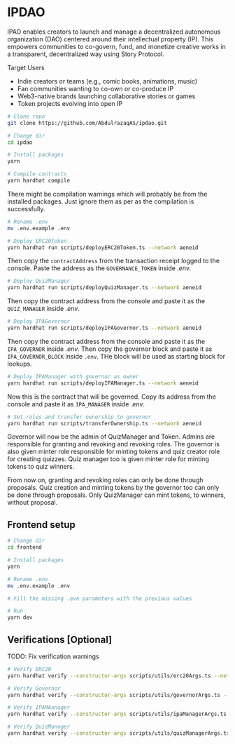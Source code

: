 # IPDAO

IPAO enables creators to launch and manage a decentralized autonomous organization (DAO) centered around their intellectual property (IP). This empowers communities to co-govern, fund, and monetize creative works in a transparent, decentralized way using Story Protocol.

Target Users
- Indie creators or teams (e.g., comic books, animations, music)
- Fan communities wanting to co-own or co-produce IP
- Web3-native brands launching collaborative stories or games
- Token projects evolving into open IP

```bash
# Clone repo
git clone https://github.com/AbdulrazaqAS/ipdao.git

# Change dir
cd ipdao

# Install packages
yarn

# Compile contracts
yarn hardhat compile
```
There might be compilation warnings which will probably be from the installed packages. Just ignore them as per as the compilation is successfully.

```bash
# Rename .env
mv .env.example .env

# Deploy ERC20Token
yarn hardhat run scripts/deployERC20Token.ts --network aeneid
```
Then copy the `contractAddress` from the transaction receipt logged to the console. Paste the address as the `GOVERNANCE_TOKEN` inside *.env*.

```bash
# Deploy QuizManager
yarn hardhat run scripts/deployQuizManager.ts --network aeneid
```
Then copy the contract address from the console and paste it as the `QUIZ_MANAGER` inside *.env*.

```bash
# Deploy IPAGovernor
yarn hardhat run scripts/deployIPAGovernor.ts --network aeneid
```
Then copy the contract address from the console and paste it as the `IPA_GOVERNOR` inside *.env*. Then copy the governor block and paste it as `IPA_GOVERNOR_BLOCK` inside `.env`. THe block will be used as starting block for lookups.

```bash
# Deploy IPAManager with governor as owner
yarn hardhat run scripts/deployIPAManager.ts --network aeneid
```
Now this is the contract that will be governed. Copy its address from the console and paste it as `IPA_MANAGER` inside *.env*.

```bash
# Set roles and transfer ownership to governor
yarn hardhat run scripts/transferOwnership.ts --network aeneid
```
Governor will now be the admin of QuizManager and Token. Admins are responsible for granting and revoking and revoking roles. The governor is also given minter role responsible for minting tokens and quiz creator role for creating quizzes. Quiz manager too is given minter role for minting tokens to quiz winners.

From now on, granting and revoking roles can only be done through proposals. Quiz creation and minting tokens by the governor too can only be done through proposals. Only QuizManager can mint tokens, to winners, without proposal.

## Frontend setup
```bash
# Change dir
cd frontend

# Install packages
yarn

# Rename .env
mv .env.example .env

# Fill the missing .evn parameters with the previous values

# Run
yarn dev
```

## Verifications [Optional]
TODO: Fix verification warnings
```bash
# Verify ERC20
yarn hardhat verify --constructor-args scripts/utils/erc20Args.ts --network aeneid <ERC20 Address>

# Verify Governor
yarn hardhat verify --constructor-args scripts/utils/governorArgs.ts --network aeneid <Governor Address>

# Verify IPAMAanager
yarn hardhat verify --constructor-args scripts/utils/ipaManagerArgs.ts --network aeneid <IPAManager Address>

# Verify QuizManager
yarn hardhat verify --constructor-args scripts/utils/quizManagerArgs.ts --network aeneid <QuizManager Address>

```

